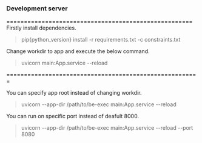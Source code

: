 
### Development server
=====================================================
Firstly install dependencies.
> pip{python_version} install -r requirements.txt -c constraints.txt
 
Change workdir to app and execute the below command.
> uvicorn main:App.service --reload

=======================================================

You can specify app root instead of changing workdir.
> uvicorn --app-dir /path/to/be-exec main:App.service --reload

You can run on specific port instead of deafult 8000.
> uvicorn --app-dir /path/to/be-exec main:App.service --reload --port 8080
